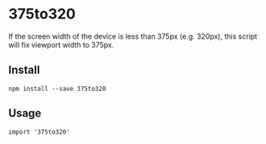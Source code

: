 # 375to320

If the screen width of the device is less than 375px (e.g. 320px), this script will fix viewport width to 375px.

## Install

```
npm install --save 375to320
```

## Usage

```
import '375to320'
```
